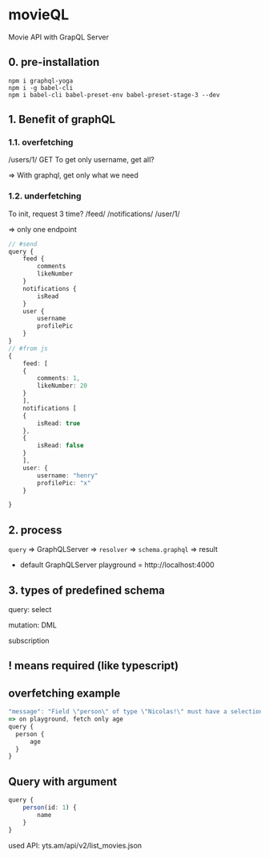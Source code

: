 # movieQL

Movie API with GrapQL Server

## 0. pre-installation

```
npm i graphql-yoga
npm i -g babel-cli
npm i babel-cli babel-preset-env babel-preset-stage-3 --dev
```

## 1. Benefit of graphQL

### 1.1. overfetching

/users/1/ GET
To get only username, get all?

=> With graphql, get only what we need

### 1.2. underfetching

To init, request 3 time?
/feed/
/notifications/
/user/1/

=> only one endpoint

```typescript
// #send
query {
    feed {
        comments
        likeNumber
    }
    notifications {
        isRead
    }
    user {
        username
        profilePic
    }
}
// #from js
{
    feed: [
    {
        comments: 1,
        likeNumber: 20
    }
    ],
    notifications [
    {
        isRead: true
    },
    {
        isRead: false
    }
    ],
    user: {
        username: "henry"
        profilePic: "x"
    }

}
```

## 2. process

`query` => GraphQLServer => `resolver` => `schema.graphql` => result

- default GraphQLServer playground = http://localhost:4000

## 3. types of predefined schema

query: select

mutation: DML

subscription

## ! means required (like typescript)

## overfetching example

```typescript
"message": "Field \"person\" of type \"Nicolas!\" must have a selection of subfields. Did you mean \"person { ... }\"?",
=> on playground, fetch only age
query {
  person {
      age
  }
}
```

## Query with argument

```typescript
query {
    person(id: 1) {
        name
    }
}
```

used API: yts.am/api/v2/list_movies.json
